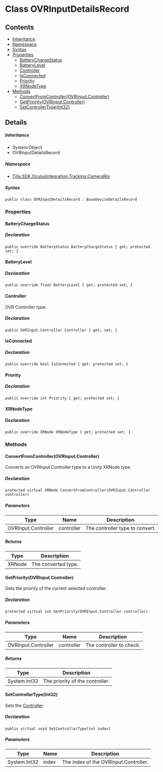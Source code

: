 # Class OVRInputDetailsRecord

## Contents

* [Inheritance]
* [Namespace]
* [Syntax]
* [Properties]
  * [BatteryChargeStatus]
  * [BatteryLevel]
  * [Controller]
  * [IsConnected]
  * [Priority]
  * [XRNodeType]
* [Methods]
  * [ConvertFromController(OVRInput.Controller)]
  * [GetPriority(OVRInput.Controller)]
  * [SetControllerType(Int32)]

## Details

##### Inheritance

* System.Object
* OVRInputDetailsRecord

##### Namespace

* [Tilia.SDK.OculusIntegration.Tracking.CameraRig]

##### Syntax

```
public class OVRInputDetailsRecord : BaseDeviceDetailsRecord
```

### Properties

#### BatteryChargeStatus

##### Declaration

```
public override BatteryStatus BatteryChargeStatus { get; protected set; }
```

#### BatteryLevel

##### Declaration

```
public override float BatteryLevel { get; protected set; }
```

#### Controller

OVR Controller type.

##### Declaration

```
public OVRInput.Controller Controller { get; set; }
```

#### IsConnected

##### Declaration

```
public override bool IsConnected { get; protected set; }
```

#### Priority

##### Declaration

```
public override int Priority { get; protected set; }
```

#### XRNodeType

##### Declaration

```
public override XRNode XRNodeType { get; protected set; }
```

### Methods

#### ConvertFromController(OVRInput.Controller)

Converts an OVRInput.Controller type to a Unity XRNode type.

##### Declaration

```
protected virtual XRNode ConvertFromController(OVRInput.Controller controller)
```

##### Parameters

| Type | Name | Description |
| --- | --- | --- |
| OVRInput.Controller | controller | The controller type to convert. |

##### Returns

| Type | Description |
| --- | --- |
| XRNode | The converted type. |

#### GetPriority(OVRInput.Controller)

Gets the priority of the current selected controller.

##### Declaration

```
protected virtual int GetPriority(OVRInput.Controller controller)
```

##### Parameters

| Type | Name | Description |
| --- | --- | --- |
| OVRInput.Controller | controller | The controller to check. |

##### Returns

| Type | Description |
| --- | --- |
| System.Int32 | The priority of the controller. |

#### SetControllerType(Int32)

Sets the [Controller].

##### Declaration

```
public virtual void SetControllerType(int index)
```

##### Parameters

| Type | Name | Description |
| --- | --- | --- |
| System.Int32 | index | The index of the OVRInput.Controller. |

[Tilia.SDK.OculusIntegration.Tracking.CameraRig]: README.md
[Controller]: OVRInputDetailsRecord.md#Controller
[Inheritance]: #Inheritance
[Namespace]: #Namespace
[Syntax]: #Syntax
[Properties]: #Properties
[BatteryChargeStatus]: #BatteryChargeStatus
[BatteryLevel]: #BatteryLevel
[Controller]: #Controller
[IsConnected]: #IsConnected
[Priority]: #Priority
[XRNodeType]: #XRNodeType
[Methods]: #Methods
[ConvertFromController(OVRInput.Controller)]: #ConvertFromControllerOVRInput.Controller
[GetPriority(OVRInput.Controller)]: #GetPriorityOVRInput.Controller
[SetControllerType(Int32)]: #SetControllerTypeInt32
